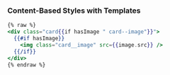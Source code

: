 ### Content-Based Styles with&nbsp;Templates

```hbs
{% raw %}
<div class="card{{if hasImage " card--image"}}">
  {{#if hasImage}}
    <img class="card__image" src={{image.src}} />
  {{/if}}
</div>
{% endraw %}
```
